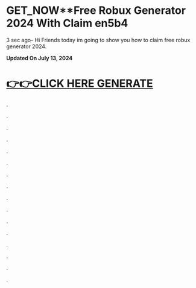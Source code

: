 # GET_NOW**Free Robux Generator 2024 With Claim en5b4 
3 sec ago- Hi Friends today im going to show you how to claim free robux generator 2024.

**Updated On July 13, 2024**

[👉👉CLICK HERE GENERATE](https://t.co/8aqIb89W3S)
==================================================

.

.

.

.

.

.

.

.

.

.

.

.

.

.

.

.
